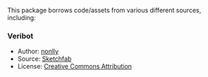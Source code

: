This package borrows code/assets from various different sources, including:

### Veribot
- Author: [nonlly](https://sketchfab.com/nonlly)
- Source: [Sketchfab](https://skfb.ly/6QYR6)
- License: [Creative Commons Attribution](http://creativecommons.org/licenses/by/4.0/)
